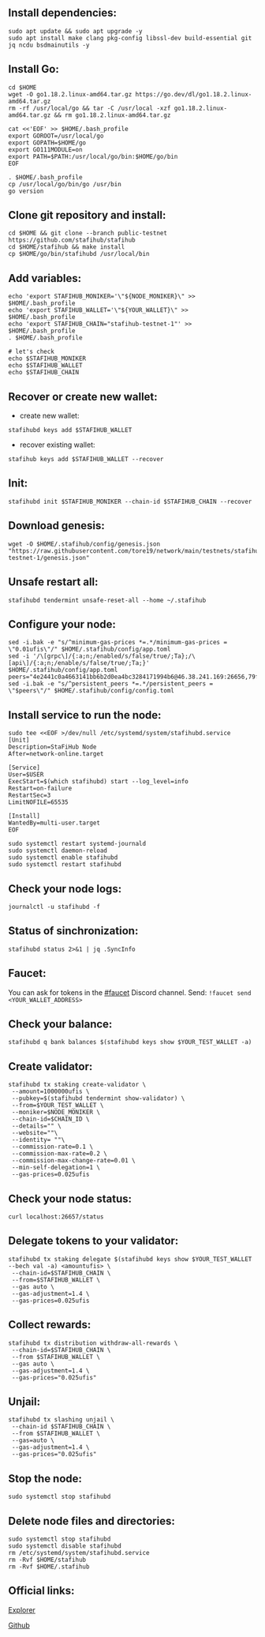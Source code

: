 ## Install dependencies:
```
sudo apt update && sudo apt upgrade -y
sudo apt install make clang pkg-config libssl-dev build-essential git jq ncdu bsdmainutils -y
```
## Install Go:
```
cd $HOME
wget -O go1.18.2.linux-amd64.tar.gz https://go.dev/dl/go1.18.2.linux-amd64.tar.gz
rm -rf /usr/local/go && tar -C /usr/local -xzf go1.18.2.linux-amd64.tar.gz && rm go1.18.2.linux-amd64.tar.gz

cat <<'EOF' >> $HOME/.bash_profile
export GOROOT=/usr/local/go
export GOPATH=$HOME/go
export GO111MODULE=on
export PATH=$PATH:/usr/local/go/bin:$HOME/go/bin
EOF

. $HOME/.bash_profile
cp /usr/local/go/bin/go /usr/bin
go version
```
## Clone git repository and install:
```
cd $HOME && git clone --branch public-testnet https://github.com/stafihub/stafihub
cd $HOME/stafihub && make install
cp $HOME/go/bin/stafihubd /usr/local/bin
```
## Add variables:
```
echo 'export STAFIHUB_MONIKER='\"${NODE_MONIKER}\" >> $HOME/.bash_profile
echo 'export STAFIHUB_WALLET='\"${YOUR_WALLET}\" >> $HOME/.bash_profile
echo 'export STAFIHUB_CHAIN="stafihub-testnet-1"' >> $HOME/.bash_profile
. $HOME/.bash_profile

# let's check
echo $STAFIHUB_MONIKER
echo $STAFIHUB_WALLET
echo $STAFIHUB_CHAIN
```
## Recover or create new wallet:
* create new wallet:
```
stafihubd keys add $STAFIHUB_WALLET
```
* recover existing wallet:
```
stafihub keys add $STAFIHUB_WALLET --recover
```
## Init:
```
stafihubd init $STAFIHUB_MONIKER --chain-id $STAFIHUB_CHAIN --recover
```
## Download genesis:
```
wget -O $HOME/.stafihub/config/genesis.json "https://raw.githubusercontent.com/tore19/network/main/testnets/stafihub-testnet-1/genesis.json"
```
## Unsafe restart all:
```
stafihubd tendermint unsafe-reset-all --home ~/.stafihub
```
## Configure your node:
```
sed -i.bak -e "s/^minimum-gas-prices *=.*/minimum-gas-prices = \"0.01ufis\"/" $HOME/.stafihub/config/app.toml
sed -i '/\[grpc\]/{:a;n;/enabled/s/false/true/;Ta};/\[api\]/{:a;n;/enable/s/false/true/;Ta;}' $HOME/.stafihub/config/app.toml
peers="4e2441c0a4663141bb6b2d0ea4bc3284171994b6@46.38.241.169:26656,79ffbd983ab6d47c270444f517edd37049ae4937@23.88.114.52:26656"
sed -i.bak -e "s/^persistent_peers *=.*/persistent_peers = \"$peers\"/" $HOME/.stafihub/config/config.toml
```
## Install service to run the node:
 ```
sudo tee <<EOF >/dev/null /etc/systemd/system/stafihubd.service
[Unit]
Description=StaFiHub Node
After=network-online.target

[Service]
User=$USER
ExecStart=$(which stafihubd) start --log_level=info
Restart=on-failure
RestartSec=3
LimitNOFILE=65535

[Install]
WantedBy=multi-user.target
EOF

sudo systemctl restart systemd-journald
sudo systemctl daemon-reload
sudo systemctl enable stafihubd
sudo systemctl restart stafihubd
```
## Check your node logs:
```
journalctl -u stafihubd -f
```
## Status of sinchronization:
```
stafihubd status 2>&1 | jq .SyncInfo
```
## Faucet:
You can ask for tokens in the [#faucet](https://discord.gg/uKSdyZ8z) Discord channel.
Send: `!faucet send <YOUR_WALLET_ADDRESS>`

## Сheck your balance:
```
stafihubd q bank balances $(stafihubd keys show $YOUR_TEST_WALLET -a)
```
## Create validator:
```
stafihubd tx staking create-validator \
 --amount=1000000ufis \
 --pubkey=$(stafihubd tendermint show-validator) \
 --from=$YOUR_TEST_WALLET \
 --moniker=$NODE_MONIKER \
 --chain-id=$CHAIN_ID \
 --details="" \
 --website=""\
 --identity= ""\
 --commission-rate=0.1 \
 --commission-max-rate=0.2 \
 --commission-max-change-rate=0.01 \
 --min-self-delegation=1 \
 --gas-prices=0.025ufis
 ```
 ## Check your node status:
 ```
 curl localhost:26657/status
 ```
## Delegate tokens to your validator:
```
stafihubd tx staking delegate $(stafihubd keys show $YOUR_TEST_WALLET --bech val -a) <amountufis> \
 --chain-id=$STAFIHUB_CHAIN \
 --from=$STAFIHUB_WALLET \
 --gas auto \
 --gas-adjustment=1.4 \
 --gas-prices=0.025ufis
```
## Collect rewards:
```
stafihubd tx distribution withdraw-all-rewards \
 --chain-id=$STAFIHUB_CHAIN \
 --from $STAFIHUB_WALLET \
 --gas auto \
 --gas-adjustment=1.4 \
 --gas-prices="0.025ufis"
```
## Unjail:
```
stafihubd tx slashing unjail \
 --chain-id $STAFIHUB_CHAIN \ 
 --from $STAFIHUB_WALLET \ 
 --gas=auto \ 
 --gas-adjustment=1.4 \
 --gas-prices="0.025ufis"
```
## Stop the node:
```
sudo systemctl stop stafihubd
```
## Delete node files and directories:
```
sudo systemctl stop stafihubd
sudo systemctl disable stafihubd
rm /etc/systemd/system/stafihubd.service
rm -Rvf $HOME/stafihub
rm -Rvf $HOME/.stafihub
```
## Official links:
[Explorer](https://testnet-explorer.stafihub.io/stafi-hub-testnet/staking)

[Github](https://github.com/stafihub/network/tree/main/testnets)
